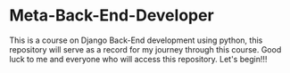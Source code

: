 # Meta-Back-End-Developer
This is a course on Django Back-End development using python, this repository will serve as a record for my journey through this course.
Good luck to me and everyone who will access this repository.
Let's begin!!!
